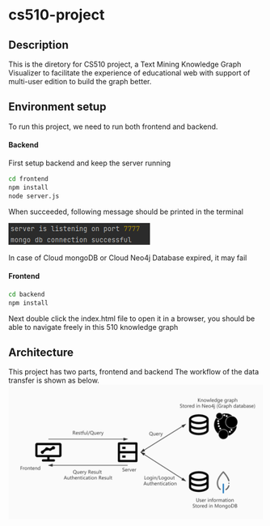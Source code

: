 # cs510-project
## Description
This is the diretory for CS510 project, a Text Mining Knowledge Graph Visualizer to 
facilitate the experience of educational web with support of multi-user edition to build the graph better.

## Environment setup
To run this project, we need to run both frontend and backend.

#### Backend
First setup backend and keep the server running
```bash
cd frontend
npm install
node server.js
```
When succeeded, following message should be printed in the terminal

![](Server-Succeed.PNG)

In case of Cloud mongoDB or Cloud Neo4j Database expired, it may fail

#### Frontend
```bash
cd backend
npm install
```
Next double click the index.html file to open it in a browser, you should be
able to navigate freely in this 510 knowledge graph


## Architecture
This project has two parts, frontend and backend
The workflow of the data transfer is shown as below.
![architecture.png](architecture.png)
